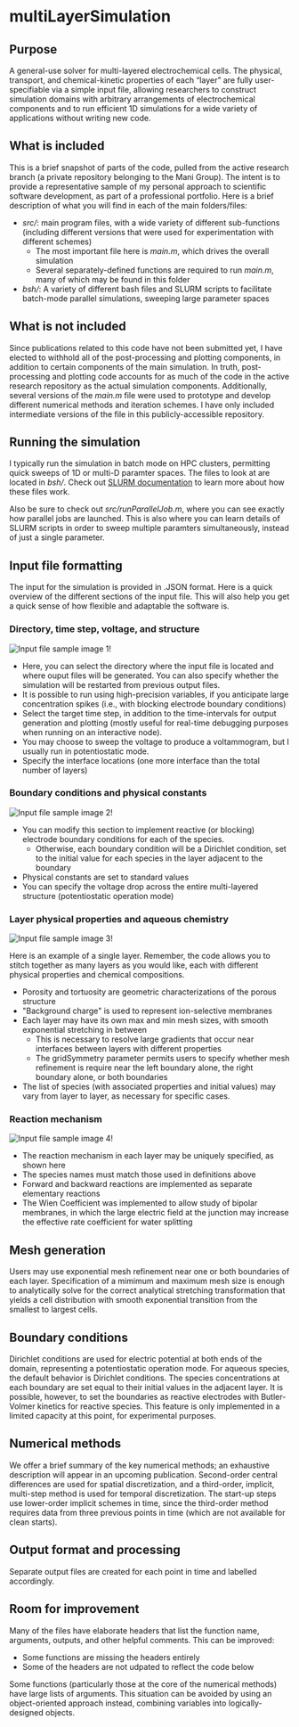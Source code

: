 # multiLayerSimulation

## Purpose

A general-use solver for multi-layered electrochemical cells. The physical, transport, and chemical-kinetic properties of each “layer” are fully user-specifiable via a simple input file, allowing researchers to construct simulation domains with arbitrary arrangements of electrochemical components and to run efficient 1D simulations for a wide variety of applications without writing new code.

## What is included

This is a brief snapshot of parts of the code, pulled from the active research branch (a private repository belonging to the Mani Group). The intent is to provide a representative sample of my personal approach to scientific software development, as part of a professional portfolio. Here is a brief description of what you will find in each of the main folders/files:

- *src/*: main program files, with a wide variety of different sub-functions (including different versions that were used for experimentation with different schemes)
  - The most important file here is *main.m*, which drives the overall simulation
  - Several separately-defined functions are required to run *main.m*, many of which may be found in this folder
- *bsh/*: A variety of different bash files and SLURM scripts to facilitate batch-mode parallel simulations, sweeping large parameter spaces

## What is not included

Since publications related to this code have not been submitted yet, I have elected to withhold all of the post-processing and plotting components, in addition to certain components of the main simulation. In truth, post-processing and plotting code accounts for as much of the code in the active research repository as the actual simulation components. Additionally, several versions of the *main.m* file were used to prototype and develop different numerical methods and iteration schemes. I have only included intermediate versions of the file in this publicly-accessible repository.

## Running the simulation

I typically run the simulation in batch mode on HPC clusters, permitting quick sweeps of 1D or multi-D paramter spaces. The files to look at are located in *bsh/*. Check out [SLURM documentation](https://slurm.schedmd.com/documentation.html) to learn more about how these files work.

Also be sure to check out *src/runParallelJob.m*, where you can see exactly how parallel jobs are launched. This is also where you can learn details of SLURM scripts in order to sweep multiple paramters simultaneously, instead of just a single parameter.

## Input file formatting

The input for the simulation is provided in .JSON format. Here is a quick overview of the different sections of the input file. This will also help you get a quick sense of how flexible and adaptable the software is.

### Directory, time step, voltage, and structure

![Input file sample image 1!](/inputFileImages/input_1.png "Sample input file, figure 1.")

- Here, you can select the directory where the input file is located and where ouput files will be generated. You can also specify whether the simulation will be restarted from previous output files.
- It is possible to run using high-precision variables, if you anticipate large concentration spikes (i.e., with blocking electrode boundary conditions)
- Select the target time step, in addition to the time-intervals for output generation and plotting (mostly useful for real-time debugging purposes when running on an interactive node).
- You may choose to sweep the voltage to produce a voltammogram, but I usually run in potentiostatic mode.
- Specify the interface locations (one more interface than the total number of layers)

### Boundary conditions and physical constants

![Input file sample image 2!](/inputFileImages/input_2.png "Sample input file, figure 2.")

- You can modify this section to implement reactive (or blocking) electrode boundary conditions for each of the species.
  - Otherwise, each boundary condition will be a Dirichlet condition, set to the initial value for each species in the layer adjacent to the boundary
- Physical constants are set to standard values
- You can specify the voltage drop across the entire multi-layered structure (potentiostatic operation mode)

### Layer physical properties and aqueous chemistry

![Input file sample image 3!](/inputFileImages/input_3.png "Sample input file, figure 3.")

Here is an example of a single layer. Remember, the code allows you to stitch together as many layers as you would like, each with different physical properties and chemical compositions.

- Porosity and tortuosity are geometric characterizations of the porous structure
- "Background charge" is used to represent ion-selective membranes
- Each layer may have its own max and min mesh sizes, with smooth exponential stretching in between
  - This is necessary to resolve large gradients that occur near interfaces between layers with different properties
  - The gridSymmetry parameter permits users to specify whether mesh refinement is require near the left boundary alone, the right boundary alone, or both boundaries
- The list of species (with associated properties and initial values) may vary from layer to layer, as necessary for specific cases.

### Reaction mechanism

![Input file sample image 4!](/inputFileImages/input_4.png "Sample input file, figure 4.")

- The reaction mechanism in each layer may be uniquely specified, as shown here
- The species names must match those used in definitions above
- Forward and backward reactions are implemented as separate elementary reactions
- The Wien Coefficient was implemented to allow study of bipolar membranes, in which the large electric field at the junction may increase the effective rate coefficient for water splitting

## Mesh generation

Users may use exponential mesh refinement near one or both boundaries of each layer. Specification of a mimimum and maximum mesh size is enough to analytically solve for the correct analytical stretching transformation that yields a cell distribution with smooth exponential transition from the smallest to largest cells.

## Boundary conditions

Dirichlet conditions are used for electric potential at both ends of the domain, representing a potentiostatic operation mode. For aqueous species, the default behavior is Dirichlet conditions. The species concentrations at each boundary are set equal to their initial values in the adjacent layer. It is possible, however, to set the boundaries as reactive electrodes with Butler-Volmer kinetics for reactive species. This feature is only implemented in a limited capacity at this point, for experimental purposes.

## Numerical methods

We offer a brief summary of the key numerical methods; an exhaustive description will appear in an upcoming publication. Second-order central differences are used for spatial discretization, and a third-order, implicit, multi-step method is used for temporal discretization. The start-up steps use lower-order implicit schemes in time, since the third-order method requires data from three previous points in time (which are not available for clean starts). 

## Output format and processing

Separate output files are created for each point in time and labelled accordingly.

## Room for improvement

Many of the files have elaborate headers that list the function name, arguments, outputs, and other helpful comments. This can be improved:

- Some functions are missing the headers entirely
- Some of the headers are not udpated to reflect the code below

Some functions (particularly those at the core of the numerical methods) have large lists of arguments. This situation can be avoided by using an object-oriented approach instead, combining variables into logically-designed objects.
